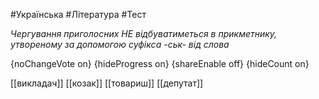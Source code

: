 #Українська #Література #Тест

*Чергування приголосних НЕ відбуватиметься в прикметнику, утвореному за допомогою суфікса -ськ- від слова*

{noChangeVote on}
{hideProgress on}
{shareEnable off}
{hideCount on}

[[викладач]]
[[козак]]
[[товариш]]
[[депутат]]
